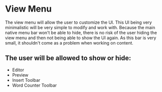 # View Menu

The view menu will allow the user to customize the UI. This UI being very minimalistic will be very simple to modify and work with. Because the main native menu bar won't be able to hide, there is no risk of the user hiding the view menu and then not being able to show the UI again. As this bar is very small, it shouldn't come as a problem when working on content.

## The user will be allowed to show or hide:
+ Editor
+ Preview
+ Insert Toolbar
+ Word Counter Toolbar

